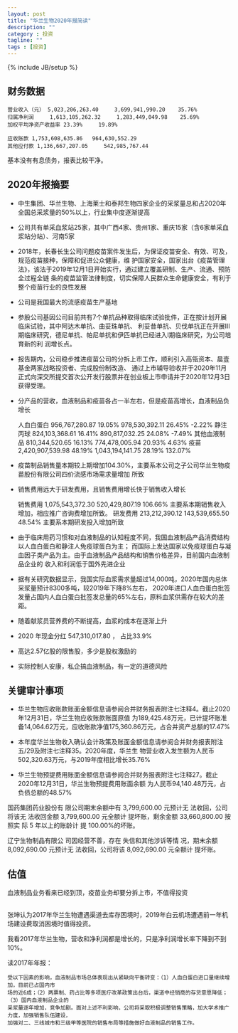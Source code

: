 ```yaml
---
layout: post
title: "华兰生物2020年报简读"
description: ""
category : 投资
tagline: ""
tags : [投资]
---
```

{% include JB/setup %}


## 财务数据

    营业收入（元） 5,023,206,263.40     3,699,941,990.20    35.76%
    归属净利润     1,613,105,262.32     1,283,449,049.98    25.69%
    加权平均净资产收益率 23.39%     19.89%

    应收账款 1,753,608,635.86   964,630,552.29
    其他应付款 1,136,667,207.05     542,985,767.44

基本没有有息债务，报表比较干净。

## 2020年报摘要
* 中生集团、华兰生物、上海莱士和泰邦生物四家企业的采浆量总和占2020年全国总采浆量的50%以上，行业集中度逐渐提高
* 公司共有单采血浆站25家，其中广西4家、贵州1家、重庆15家（含6家单采血浆站分站）、河南5家

* 2018年，长春长生公司问题疫苗案件发生后，为保证疫苗安全、有效、可及，规范疫苗接种，保障和促进公众健康，维
护国家安全，国家出台《疫苗管理法》，该法于2019年12月1日开始实行，通过建立覆盖研制、生产、流通、预防全过程全链
条的疫苗监管法律制度，切实保障人民群众生命健康安全，有利于整个疫苗行业的良性发展
* 公司是我国最大的流感疫苗生产基地

* 参股公司基因公司目前共有7个单抗品种取得临床试验批件，正在按计划开展临床试验，其中阿达木单抗、曲妥珠单抗、
利妥昔单抗、贝伐单抗正在开展III期临床研究，德尼单抗、帕尼单抗和伊匹单抗已经进入I期临床研究，为公司培育新的利
润增长点。

* 报告期内，公司稳步推进疫苗公司的分拆上市工作，顺利引入高瓴资本、晨壹基金两家战略投资者、完成股份制改造、
通过上市辅导验收并于2020年11月正式向深交所提交首次公开发行股票并在创业板上市申请并于2020年12月3日获得受理。

* 分产品的营收，血液制品和疫苗各占一半左右，但是疫苗高增长，血液制品负增长

    人血白蛋白 956,767,280.87 19.05%    978,530,392.11 26.45% -2.22%
    静注丙球 824,103,368.61 16.41%  890,817,032.25 24.08% -7.49%
    其他血液制品 810,344,520.65 16.13%  774,478,005.94 20.93% 4.63%
    疫苗 2,420,907,539.98 48.19%    1,043,194,141.75 28.19% 132.07%

* 疫苗制品销售量本期较上期增加104.30%，主要系本公司之子公司华兰生物疫苗股份有限公司四价流感市场需求量增加
所致

* 销售费用远大于研发费用，且销售费用增长快于销售收入增长

    销售费用 1,075,543,372.30 520,429,807.19 106.66% 主要系本期销售收入增加，相应推广咨询费增加所致。
    研发费用 213,212,390.12 143,539,655.50 48.54% 主要系本期研发投入增加所致

* 由于临床用药习惯和对血液制品的认知程度不同，我国血液制品产品消费结构以人血白蛋白和静注人免疫球蛋白为主；
而国际上发达国家以免疫球蛋白与凝血因子类产品为主。由于血液制品产品结构和销售价格差异，目前国内血液制品企业的
收入和利润低于国外先进企业

* 据有关研究数据显示，我国实际血浆需求量超过14,000吨，2020年国内总体采浆量预计8300多吨，较2019年下降8%左右，
2020年进口人血白蛋白批签发量占国内人血白蛋白批签发总量的65%左右，原料血浆供需存在较大的差距。

* 随着献浆员营养费的不断提高，血浆的成本在逐渐上升

* 2020 年现金分红 547,310,017.80 ， 占比33.9%

* 高达2.57亿股的限售股，多少是股权激励的

* 实际控制人安康，私企搞血液制品，有一定的道德风险

## 关键审计事项

* 华兰生物应收账款账面金额信息请参阅合并财务报表附注七注释4。截止2020年12月31日，华兰生物应收账款账面原值
为189,425.48万元，已计提坏账准备14,064.62万元，应收账款净值175,360.86万元，占合并资产总额的17.47%

* 本年度华兰生物收入确认会计政策及账面金额信息请参阅合并财务报表附注五/29及附注七注释35。2020年度，华兰生
物营业收入发生额为人民币502,320.63万元，与2019年度相比增长35.76%

* 华兰生物预提费用账面金额信息请参阅合并财务报表附注七注释27。截止2020年12月31日，华兰生物预提费用账面余额
为人民币94,140.48万元，占负债总额的48.57%


国药集团药业股份有
限公司期末余额中有
3,799,600.00 元预计无
法收回，公司将该无
法收回金额
3,799,600.00 元全额计
提坏账，剩余金额
33,660,800.00 按照实
际 5 年以上的账龄计
提 100.00%的坏账。

辽宁生物制品有限公
司因经营不善，存在
失信和其他涉诉等情
况，期末余额
8,092,690.00 元预计无
法收回，公司将该
8,092,690.00 元全额计
提坏账。


## 估值
血液制品业务看来已经到顶，疫苗业务却要分拆上市，不值得投资


## 
张坤认为2017年华兰生物遭遇渠道去库存困境时，2019年白云机场遭遇前一年机场建设费取消困境时值得投资。

我看2017年华兰生物，营收和净利润都是增长的，只是净利润增长率下降到不到10%。

读2017年年报：

    受以下因素的影响，血液制品市场总体表现出从紧缺向平衡转变：（1）人血白蛋白进口量继续增加，目前已占国内市
    场的近6成；（2）两票制、药占比等多项医疗改革政策出台后，渠道中经销商的存货意愿降低；（3）国内血液制品企业的
    采浆量逐年增加，竞争加剧。面对上述不利影响，公司将采取积极调整销售策略，加大学术推广力度，加强销售队伍建设，
    加强对二、三线城市和三级甲等医院的销售布局等措施做好血液制品的销售工作。
